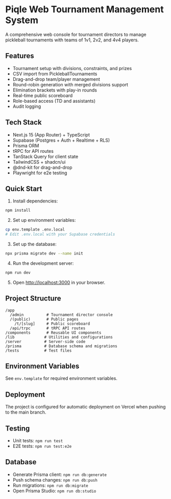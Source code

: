 # Piqle Web Tournament Management System

A comprehensive web console for tournament directors to manage pickleball tournaments with teams of 1v1, 2v2, and 4v4 players.

## Features

- Tournament setup with divisions, constraints, and prizes
- CSV import from PickleballTournaments
- Drag-and-drop team/player management
- Round-robin generation with merged divisions support
- Elimination brackets with play-in rounds
- Real-time public scoreboard
- Role-based access (TD and assistants)
- Audit logging

## Tech Stack

- Next.js 15 (App Router) + TypeScript
- Supabase (Postgres + Auth + Realtime + RLS)
- Prisma ORM
- tRPC for API routes
- TanStack Query for client state
- TailwindCSS + shadcn/ui
- @dnd-kit for drag-and-drop
- Playwright for e2e testing

## Quick Start

1. Install dependencies:
```bash
npm install
```

2. Set up environment variables:
```bash
cp env.template .env.local
# Edit .env.local with your Supabase credentials
```

3. Set up the database:
```bash
npx prisma migrate dev --name init
```

4. Run the development server:
```bash
npm run dev
```

5. Open [http://localhost:3000](http://localhost:3000) in your browser.

## Project Structure

```
/app
  /admin          # Tournament director console
  /(public)       # Public pages
    /t/[slug]     # Public scoreboard
  /api/trpc       # tRPC API routes
/components       # Reusable UI components
/lib             # Utilities and configurations
/server          # Server-side code
/prisma          # Database schema and migrations
/tests           # Test files
```

## Environment Variables

See `env.template` for required environment variables.

## Deployment

The project is configured for automatic deployment on Vercel when pushing to the main branch.

## Testing

- Unit tests: `npm run test`
- E2E tests: `npm run test:e2e`

## Database

- Generate Prisma client: `npm run db:generate`
- Push schema changes: `npm run db:push`
- Run migrations: `npm run db:migrate`
- Open Prisma Studio: `npm run db:studio`
